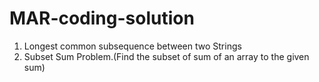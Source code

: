 # MAR-coding-solution
1. Longest common subsequence between two Strings
2. Subset Sum Problem.(Find the subset of sum of an array to the given sum) 
